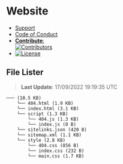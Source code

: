 # Website

- [Support](https://github.com/Wixonic/Website/blob/Default/.github/SUPPORT.md)
- [Code of Conduct](https://github.com/Wixonic/Website/blob/Default/.github/CODE_OF_CONDUCT.md)
- [**Contribute**:<br />![Contributors](https://img.shields.io/github/contributors/Wixonic/Website?color=%2308F&label=Contributors)](https://github.com/Wixonic/Website/blob/Default/.github/CONTRIBUTING.md)
- [![License](https://img.shields.io/github/license/Wixonic/Website?color=%23555&label=License)](https://github.com/Wixonic/Website/blob/Default/LICENSE.txt)

## File Lister
<!-- File Lister Display -->
> **Last Update**: 17/09/2022 19:19:35 UTC

```
─── (10.5 KB) 
    └── 404.html (1.9 KB)
    └── index.html (3.1 KB)
    └── script (1.3 KB) 
        └── 404.js (1.3 KB)
        └── index.js (0 B)
    └── sitelinks.json (420 B)
    └── sitemap.xml (1.1 KB)
    └── style (2.8 KB) 
        └── 404.css (856 B)
        └── index.css (232 B)
        └── main.css (1.7 KB)
```
<!-- File Lister Display -->
